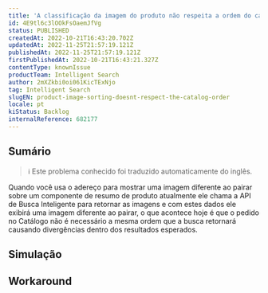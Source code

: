 ```yaml
---
title: 'A classificação da imagem do produto não respeita a ordem do catálogo'
id: 4E9tl6c3lOOkFsOaemJfVg
status: PUBLISHED
createdAt: 2022-10-21T16:43:20.702Z
updatedAt: 2022-11-25T21:57:19.121Z
publishedAt: 2022-11-25T21:57:19.121Z
firstPublishedAt: 2022-10-21T16:43:21.327Z
contentType: knownIssue
productTeam: Intelligent Search
author: 2mXZkbi0oi061KicTExNjo
tag: Intelligent Search
slugEN: product-image-sorting-doesnt-respect-the-catalog-order
locale: pt
kiStatus: Backlog
internalReference: 682177
---
```


## Sumário

>ℹ️ Este problema conhecido foi traduzido automaticamente do inglês.


Quando você usa o adereço para mostrar uma imagem diferente ao pairar sobre um componente de resumo de produto atualmente ele chama a API de Busca Inteligente para retornar as imagens e com estes dados ele exibirá uma imagem diferente ao pairar, o que acontece hoje é que o pedido no Catálogo não é necessário a mesma ordem que a busca retornará causando divergências dentro dos resultados esperados.



## Simulação



## Workaround



